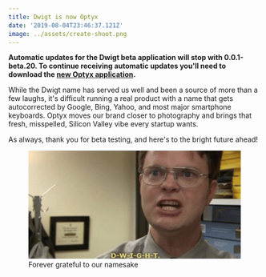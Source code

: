 ```yaml
---
title: Dwigt is now Optyx
date: '2019-08-04T23:46:37.121Z'
image: ../assets/create-shoot.png
---
```


**Automatic updates for the Dwigt beta application will stop with 0.0.1-beta.20. To continue receiving automatic updates you'll need to download the [new Optyx application](https://us-central1-dwigt-api.cloudfunctions.net/download).**

While the Dwigt name has served us well and been a source of more than a few laughs, it's difficult running a real product with a name that gets autocorrected by Google, Bing, Yahoo, and most major smartphone keyboards. Optyx moves our brand closer to photography and brings that fresh, misspelled, Silicon Valley vibe every startup wants.

As always, thank you for beta testing, and here's to the bright future ahead!

<figure>
<img src="../assets/d-w-i-g-h-t.png"/>
<figcaption>Forever grateful to our namesake</figcaption>
</figure>
